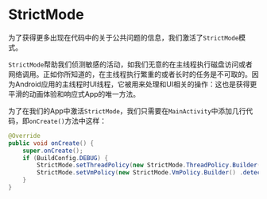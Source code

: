 # StrictMode

为了获得更多出现在代码中的关于公共问题的信息，我们激活了`StrictMode`模式。

`StrictMode`帮助我们侦测敏感的活动，如我们无意的在主线程执行磁盘访问或者网络调用。正如你所知道的，在主线程执行繁重的或者长时的任务是不可取的。因为Android应用的主线程时UI线程，它被用来处理和UI相关的操作：这也是获得更平滑的动画体验和响应式App的唯一方法。

为了在我们的App中激活`StrictMode`，我们只需要在`MainActivity`中添加几行代码，即`onCreate()`方法中这样：
```java
@Override
public void onCreate() { 
    super.onCreate();
    if (BuildConfig.DEBUG) {
        StrictMode.setThreadPolicy(new StrictMode.ThreadPolicy.Builder().detectAll().penaltyLog().build()); 
        StrictMode.setVmPolicy(new StrictMode.VmPolicy.Builder() .detectAll().penaltyLog() .build());
    } 
}
```